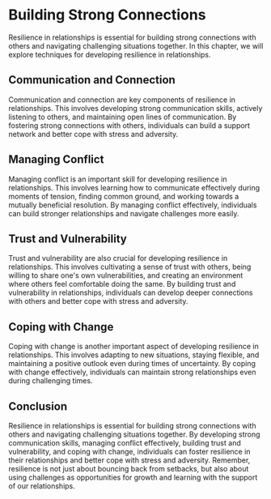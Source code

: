 Building Strong Connections
===================================================================

Resilience in relationships is essential for building strong connections with others and navigating challenging situations together. In this chapter, we will explore techniques for developing resilience in relationships.

Communication and Connection
----------------------------

Communication and connection are key components of resilience in relationships. This involves developing strong communication skills, actively listening to others, and maintaining open lines of communication. By fostering strong connections with others, individuals can build a support network and better cope with stress and adversity.

Managing Conflict
-----------------

Managing conflict is an important skill for developing resilience in relationships. This involves learning how to communicate effectively during moments of tension, finding common ground, and working towards a mutually beneficial resolution. By managing conflict effectively, individuals can build stronger relationships and navigate challenges more easily.

Trust and Vulnerability
-----------------------

Trust and vulnerability are also crucial for developing resilience in relationships. This involves cultivating a sense of trust with others, being willing to share one's own vulnerabilities, and creating an environment where others feel comfortable doing the same. By building trust and vulnerability in relationships, individuals can develop deeper connections with others and better cope with stress and adversity.

Coping with Change
------------------

Coping with change is another important aspect of developing resilience in relationships. This involves adapting to new situations, staying flexible, and maintaining a positive outlook even during times of uncertainty. By coping with change effectively, individuals can maintain strong relationships even during challenging times.

Conclusion
----------

Resilience in relationships is essential for building strong connections with others and navigating challenging situations together. By developing strong communication skills, managing conflict effectively, building trust and vulnerability, and coping with change, individuals can foster resilience in their relationships and better cope with stress and adversity. Remember, resilience is not just about bouncing back from setbacks, but also about using challenges as opportunities for growth and learning with the support of our relationships.
